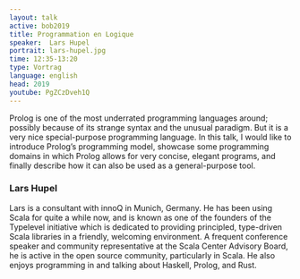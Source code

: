 ```yaml
---
layout: talk
active: bob2019
title: Programmation en Logique
speaker:  Lars Hupel
portrait: lars-hupel.jpg
time: 12:35-13:20
type: Vortrag
language: english
head: 2019
youtube: PgZCzDveh1Q
---
```


Prolog is one of the most underrated programming languages around;
possibly because of its strange syntax and the unusual paradigm. But
it is a very nice special-purpose programming language. In this talk,
I would like to introduce Prolog’s programming model, showcase some
programming domains in which Prolog allows for very concise, elegant
programs, and finally describe how it can also be used as a
general-purpose tool.

### Lars Hupel

Lars is a consultant with innoQ in Munich, Germany. He has been using
Scala for quite a while now, and is known as one of the founders of
the Typelevel initiative which is dedicated to providing principled,
type-driven Scala libraries in a friendly, welcoming environment. A
frequent conference speaker and community representative at the Scala
Center Advisory Board, he is active in the open source community,
particularly in Scala. He also enjoys programming in and talking about
Haskell, Prolog, and Rust.
